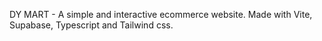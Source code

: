 DY MART - A simple and interactive ecommerce website.
Made with Vite, Supabase, Typescript and Tailwind css.